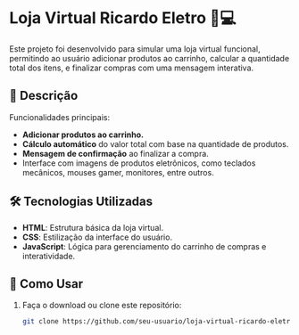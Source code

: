 # Loja Virtual Ricardo Eletro 🛒💻

Este projeto foi desenvolvido para simular uma loja virtual funcional, permitindo ao usuário adicionar produtos ao carrinho, calcular a quantidade total dos itens, e finalizar compras com uma mensagem interativa.

## 🎯 Descrição

Funcionalidades principais:
- **Adicionar produtos ao carrinho.**
- **Cálculo automático** do valor total com base na quantidade de produtos.
- **Mensagem de confirmação** ao finalizar a compra.
- Interface com imagens de produtos eletrônicos, como teclados mecânicos, mouses gamer, monitores, entre outros.

## 🛠️ Tecnologias Utilizadas

- **HTML**: Estrutura básica da loja virtual.
- **CSS**: Estilização da interface do usuário.
- **JavaScript**: Lógica para gerenciamento do carrinho de compras e interatividade.

## 🚀 Como Usar

1. Faça o download ou clone este repositório:
   ```bash
   git clone https://github.com/seu-usuario/loja-virtual-ricardo-eletro.git
